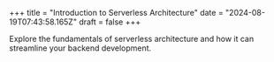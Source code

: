 +++
title = "Introduction to Serverless Architecture"
date = "2024-08-19T07:43:58.165Z"
draft = false
+++

  Explore the fundamentals of serverless architecture and how it can streamline your backend development.
        